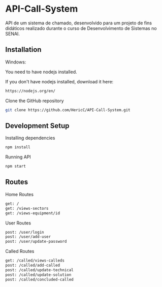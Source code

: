 # API-Call-System

API de um sistema de chamado, desenvolvido para um projeto de fins didáticos realizado durante o curso de Desenvolvimento de Sistemas no SENAI.

## Installation

Windows:

You need to have nodejs installed.

If you don't have nodejs installed, download it here:
```sh
https://nodejs.org/en/
```

Clone the GitHub repository
```sh
git clone https://github.com/HericC/API-Call-System.git
```

## Development Setup

Installing dependencies
```sh
npm install
```

Running API
```sh
npm start
```

## Routes

Home Routes
```sh
get: /
get: /views-sectors
get: /views-equipment/id
```

User Routes
```sh
post: /user/login
post: /user/add-user
post: /user/update-password
```

Called Routes
```sh
get: /called/views-calleds
post: /called/add-called
post: /called/update-technical
post: /called/update-solution
post: /called/concluded-called
```
